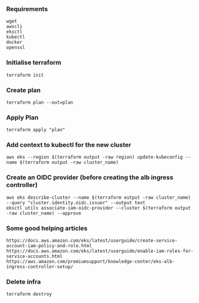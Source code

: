 ### Requirements

    wget
    awscli
    eksctl
    kubectl
    docker
    openssl

### Initialise terraform

    terraform init

### Create plan

    terraform plan --out=plan

### Apply Plan

    terraform apply "plan"

### Add context to kubectl for the new cluster

    aws eks --region $(terraform output -raw region) update-kubeconfig --name $(terraform output -raw cluster_name)

### Create an OIDC provider (before creating the alb ingress controller)

    aws eks describe-cluster --name $(terraform output -raw cluster_name) --query "cluster.identity.oidc.issuer" --output text
    eksctl utils associate-iam-oidc-provider --cluster $(terraform output -raw cluster_name) --approve

### Some good helping articles

    https://docs.aws.amazon.com/eks/latest/userguide/create-service-account-iam-policy-and-role.html
    https://docs.aws.amazon.com/eks/latest/userguide/enable-iam-roles-for-service-accounts.html
    https://aws.amazon.com/premiumsupport/knowledge-center/eks-alb-ingress-controller-setup/

### Delete infra

    terraform destroy
